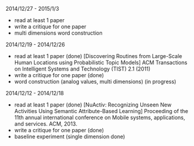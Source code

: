 2014/12/27 - 2015/1/3
* read at least 1 paper
* write a critique for one paper 
* multi dimensions word construction

2014/12/19 - 2014/12/26
* read at least 1 paper (done)
[Discovering Routines from Large-Scale Human Locations using Probabilistic Topic Models]
ACM Transactions on Intelligent Systems and Technology (TIST) 2.1 (2011)
* write a critique for one paper (done)
* word construction (analog values, multi dimensions) (in progress)

2014/12/12 - 2014/12/18
* read at least 1 paper (done)
[NuActiv: Recognizing Unseen New Activities Using Semantic Attribute-Based Learning]
Proceeding of the 11th annual international conference on Mobile systems, applications, and services. ACM, 2013.
* write a critique for one paper (done)
* baseline experiment (single dimension done)

